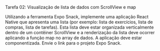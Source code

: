 Tarefa 02: Visualização de lista de dados com ScrollView e map

Utilizando a ferramenta Expo Snack, implemente uma aplicação React Native que apresenta uma lista (por exemplo: lista de exercícios, lista de compras, lista de tarefas).
Esta lista deve estar organizada verticalmente dentro de um contêiner ScrollView e a renderização da lista deve ocorrer aplicando a função map no array de dados.
A aplicação deve estar componentizada.
Envie o link para o projeto Expo Snack.
